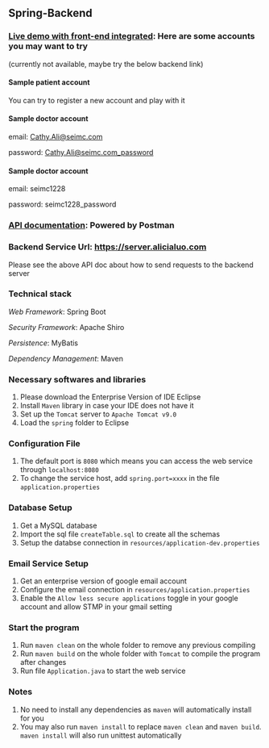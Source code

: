 ## Spring-Backend

### [Live demo with front-end integrated](billyzou.com): Here are some accounts you may want to try
(currently not available, maybe try the below backend link)

#### Sample patient account
You can try to register a new account and play with it

#### Sample doctor account
email: Cathy.Ali@seimc.com

password: Cathy.Ali@seimc.com_password

#### Sample doctor account
email: seimc1228

password: seimc1228_password

### [API documentation](https://galactic-water-5893.postman.co/collections/8887048-39efb6fd-7f84-4231-a5e1-5c0719fa7886?version=latest&workspace=64c4b77c-2340-4b0e-835e-ee33fe7e5ae2): Powered by Postman

### Backend Service Url: https://server.alicialuo.com
Please see the above API doc about how to send requests to the backend server


### Technical stack
*Web Framework*: Spring Boot

*Security Framework*: Apache Shiro

*Persistence*: MyBatis

*Dependency Management*: Maven

### Necessary softwares and libraries 
1. Please download the Enterprise Version of IDE Eclipse
2. Install `Maven` library in case your IDE does not have it
3. Set up the  `Tomcat` server to `Apache Tomcat v9.0`
4. Load the `spring` folder to Eclipse

### Configuration File
1. The default port is `8080` which means you can access the web service through `localhost:8080`
2. To change the service host, add `spring.port=xxxx` in the file `application.properties`

### Database Setup
1. Get a MySQL database 
2. Import the sql file `createTable.sql` to create all the schemas
3. Setup the databse connection in `resources/application-dev.properties`

### Email Service Setup
1. Get an enterprise version of google email account
2. Configure the email connection in `resources/application.properties`
3. Enable the `Allow less secure applications` toggle in your google account and allow STMP in your gmail setting 

### Start the program
1. Run `maven clean` on the whole folder to remove any previous compiling
2. Run `maven build` on the whole folder with `Tomcat` to compile the program after changes
3. Run file `Application.java` to start the web service

### Notes
1. No need to install any dependencies as `maven` will automatically install for you 
2. You may also run `maven install` to replace `maven clean` and `maven build`. `maven install` will also run unittest automatically

